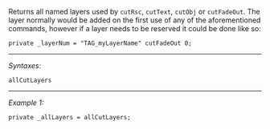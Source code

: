 Returns all named layers used by `cutRsc`, `cutText`, `cutObj` or `cutFadeOut`.
The layer normally would be added on the first use of any of the aforementioned commands, however if a layer needs to be reserved it could be done like so:

```sqf
private _layerNum = "TAG_myLayerName" cutFadeOut 0;
```


---
*Syntaxes:*

`allCutLayers`

---
*Example 1:*

```sqf
private _allLayers = allCutLayers;
```